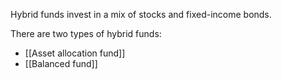 Hybrid funds invest in a mix of stocks and fixed-income bonds.

There are two types of hybrid funds:
- [[Asset allocation fund]]
- [[Balanced fund]]